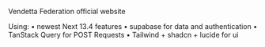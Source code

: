 Vendetta Federation official website

Using: 
• newest Next 13.4 features 
• supabase for data and authentication
• TanStack Query for POST Requests
• Tailwind + shadcn + lucide for ui
